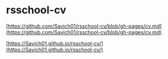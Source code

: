 # rsschool-cv

[https://github.com/Savich01/rsschool-cv/blob/gh-pages/cv.md](https://github.com/Savich01/rsschool-cv/blob/gh-pages/cv.md)  


[https://Savich01.github.io/rsschool-cv/](https://Savich01.github.io/rsschool-cv/)